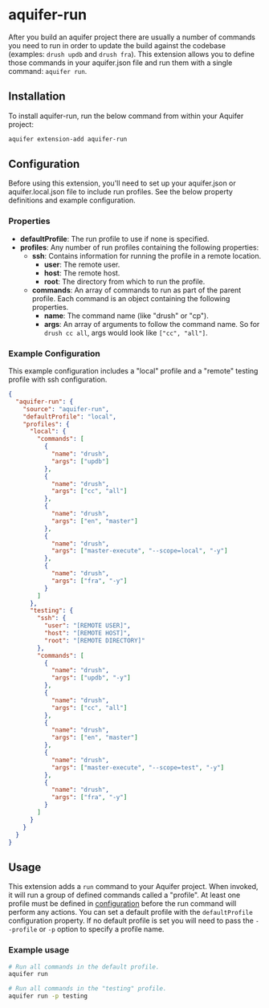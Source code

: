 # aquifer-run
After you build an aquifer project there are usually a number of commands you need to run in order to update the build against the codebase (examples: `drush updb` and `drush fra`). This extension allows you to define those commands in your aquifer.json file and run them with a single command: `aquifer run`.

## Installation
To install aquifer-run, run the below command from within your Aquifer project:

```bash
aquifer extension-add aquifer-run
```

## Configuration
Before using this extension, you'll need to set up your aquifer.json or aquifer.local.json file to include run profiles. See the below property definitions and example configuration.

### Properties

- __defaultProfile__: The run profile to use if none is specified.
- __profiles__: Any number of run profiles containing the following properties:
  - __ssh__: Contains information for running the profile in a remote location.
    - __user__: The remote user.
    - __host__: The remote host.
    - __root__: The directory from which to run the profile.
  - __commands__: An array of commands to run as part of the parent profile. Each command is an object containing the following properties.
    - __name__: The command name (like "drush" or "cp").
    - __args__: An array of arguments to follow the command name. So for `drush cc all`, args would look like `["cc", "all"]`.

### Example Configuration

This example configuration includes a "local" profile and a "remote" testing profile with ssh configuration.

```json
{
  "aquifer-run": {
    "source": "aquifer-run",
    "defaultProfile": "local",
    "profiles": {
      "local": {
        "commands": [
          {
            "name": "drush",
            "args": ["updb"]
          },
          {
            "name": "drush",
            "args": ["cc", "all"]
          },
          {
            "name": "drush",
            "args": ["en", "master"]
          },
          {
            "name": "drush",
            "args": ["master-execute", "--scope=local", "-y"]
          },
          {
            "name": "drush",
            "args": ["fra", "-y"]
          }
        ]
      },
      "testing": {
        "ssh": {
          "user": "[REMOTE USER]",
          "host": "[REMOTE HOST]",
          "root": "[REMOTE DIRECTORY]"
        },
        "commands": [
          {
            "name": "drush",
            "args": ["updb", "-y"]
          },
          {
            "name": "drush",
            "args": ["cc", "all"]
          },
          {
            "name": "drush",
            "args": ["en", "master"]
          },
          {
            "name": "drush",
            "args": ["master-execute", "--scope=test", "-y"]
          },
          {
            "name": "drush",
            "args": ["fra", "-y"]
          }
        ]
      }
    }
  }
}
```

## Usage
This extension adds a `run` command to your Aquifer project. When invoked, it will run a group of defined commands called a "profile". At least one profile must be defined in [configuration](#configuration) before the run command will perform any actions. You can set a default profile with the `defaultProfile` configuration property. If no default profile is set you will need to pass the `--profile` or `-p` option to specify a profile name.

### Example usage
```bash
# Run all commands in the default profile.
aquifer run

# Run all commands in the "testing" profile.
aquifer run -p testing
```

